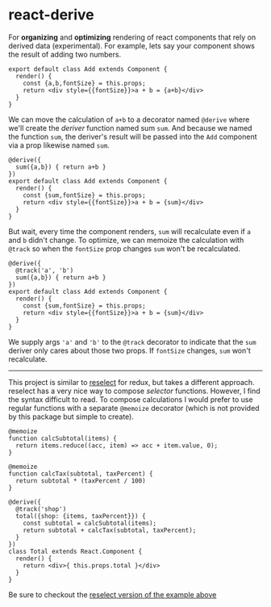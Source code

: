 # react-derive

For **organizing** and **optimizing** rendering of react components
that rely on derived data (experimental). For example, lets say your
component shows the result of adding two numbers.

    export default class Add extends Component {
      render() {
        const {a,b,fontSize} = this.props;
        return <div style={{fontSize}}>a + b = {a+b}</div>
      }
    }

We can move the calculation of `a+b` to a decorator named `@derive`
where we'll create the *deriver* function named sum `sum`. And because we
named the function `sum`, the deriver's result will be passed
into the `Add` component via a prop likewise named `sum`.

    @derive({
      sum({a,b}) { return a+b }
    })
    export default class Add extends Component {
      render() {
        const {sum,fontSize} = this.props;
        return <div style={{fontSize}}>a + b = {sum}</div>
      }
    }

But wait, every time the component renders, `sum` will recalculate even
if `a` and `b` didn't change. To optimize, we can memoize the calculation with `@track`
so when the `fontSize` prop changes `sum` won't be recalculated.

    @derive({
      @track('a', 'b')
      sum({a,b}) { return a+b }
    })
    export default class Add extends Component {
      render() {
        const {sum,fontSize} = this.props;
        return <div style={{fontSize}}>a + b = {sum}</div>
      }
    }

We supply args `'a'` and `'b'` to the `@track`
decorator to indicate that the `sum` deriver only
cares about those two props. If `fontSize` changes,
`sum` won't recalculate.

-------

This project is similar to [reselect](https://github.com/faassen/reselect)
for redux, but takes a different approach. reselect has a
very nice way to compose *selector* functions. However,
I find the syntax difficult to read. To compose calculations
I would prefer to use regular functions with a
separate `@memoize` decorator (which is not provided by this package but simple to create).

    @memoize
    function calcSubtotal(items) {
      return items.reduce((acc, item) => acc + item.value, 0);
    }

    @memoize
    function calcTax(subtotal, taxPercent) {
      return subtotal * (taxPercent / 100)
    }

    @derive({
      @track('shop')
      total({shop: {items, taxPercent}}) {
        const subtotal = calcSubtotal(items);
        return subtotal + calcTax(subtotal, taxPercent);
      }
    })
    class Total extends React.Component {
      render() {
        return <div>{ this.props.total }</div>
      }
    }

Be sure to checkout the [reselect version of the example above](https://github.com/faassen/reselect#example)
